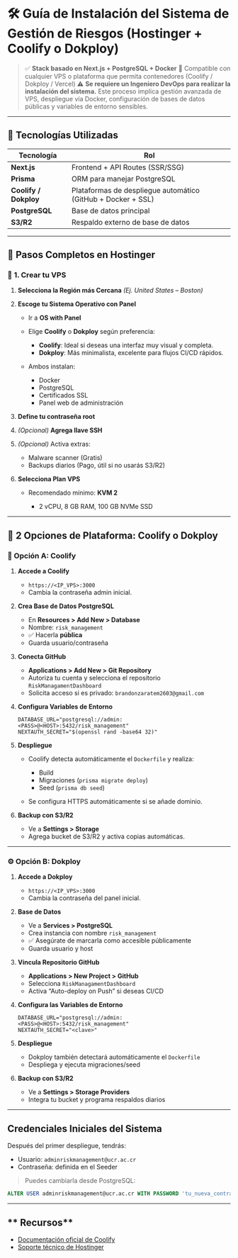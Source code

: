 # 🛠️ **Guía de Instalación del Sistema de Gestión de Riesgos (Hostinger + Coolify o Dokploy)**

> ✅ **Stack basado en Next.js + PostgreSQL + Docker**
> 🧩 Compatible con cualquier VPS o plataforma que permita contenedores (Coolify / Dokploy / Vercel)
> ⚠️ **Se requiere un Ingeniero DevOps para realizar la instalación del sistema.**
> Este proceso implica gestión avanzada de VPS, despliegue vía Docker, configuración de bases de datos públicas y variables de entorno sensibles.


---

## 🔧 **Tecnologías Utilizadas**

| Tecnología            | Rol                                                          |
| --------------------- | ------------------------------------------------------------ |
| **Next.js**           | Frontend + API Routes (SSR/SSG)                              |
| **Prisma**            | ORM para manejar PostgreSQL                                  |
| **Coolify / Dokploy** | Plataformas de despliegue automático (GitHub + Docker + SSL) |
| **PostgreSQL**        | Base de datos principal                                      |
| **S3/R2**             | Respaldo externo de base de datos                            |

---

## 🚀 **Pasos Completos en Hostinger**

### 🔹 **1. Crear tu VPS**

1. **Selecciona la Región más Cercana**
   *(Ej. United States – Boston)*

2. **Escoge tu Sistema Operativo con Panel**

   * Ir a **OS with Panel**
   * Elige **Coolify** o **Dokploy** según preferencia:

     * **Coolify**: Ideal si deseas una interfaz muy visual y completa.
     * **Dokploy**: Más minimalista, excelente para flujos CI/CD rápidos.
   * Ambos instalan:

     * Docker
     * PostgreSQL
     * Certificados SSL
     * Panel web de administración

3. **Define tu contraseña root**

4. *(Opcional)* **Agrega llave SSH**

5. *(Opcional)* Activa extras:

   * Malware scanner (Gratis)
   * Backups diarios (Pago, útil si no usarás S3/R2)

6. **Selecciona Plan VPS**

   * Recomendado mínimo: **KVM 2**

     * 2 vCPU, 8 GB RAM, 100 GB NVMe SSD

---

## 🧩 **2 Opciones de Plataforma: Coolify o Dokploy**

### 🌿 Opción A: **Coolify**

1. **Accede a Coolify**

   * `https://<IP_VPS>:3000`
   * Cambia la contraseña admin inicial.

2. **Crea Base de Datos PostgreSQL**

   * En **Resources > Add New > Database**
   * Nombre: `risk_management`
   * ✅ Hacerla **pública**
   * Guarda usuario/contraseña

3. **Conecta GitHub**

   * **Applications > Add New > Git Repository**
   * Autoriza tu cuenta y selecciona el repositorio `RiskManagamentDashboard`
   * Solicita acceso si es privado: `brandonzaratem2603@gmail.com`

4. **Configura Variables de Entorno**

   ```env
   DATABASE_URL="postgresql://admin:<PASS>@<HOST>:5432/risk_management"
   NEXTAUTH_SECRET="$(openssl rand -base64 32)"
   ```

5. **Despliegue**

   * Coolify detecta automáticamente el `Dockerfile` y realiza:

     * Build
     * Migraciones (`prisma migrate deploy`)
     * Seed (`prisma db seed`)
   * Se configura HTTPS automáticamente si se añade dominio.

6. **Backup con S3/R2**

   * Ve a **Settings > Storage**
   * Agrega bucket de S3/R2 y activa copias automáticas.

---

### ⚙️ Opción B: **Dokploy**

1. **Accede a Dokploy**

   * `https://<IP_VPS>:3000`
   * Cambia la contraseña del panel inicial.

2. **Base de Datos**

   * Ve a **Services > PostgreSQL**
   * Crea instancia con nombre `risk_management`
   * ✅ Asegúrate de marcarla como accesible públicamente
   * Guarda usuario y host

3. **Vincula Repositorio GitHub**

   * **Applications > New Project > GitHub**
   * Selecciona `RiskManagamentDashboard`
   * Activa “Auto-deploy on Push” si deseas CI/CD

4. **Configura las Variables de Entorno**

   ```env
   DATABASE_URL="postgresql://admin:<PASS>@<HOST>:5432/risk_management"
   NEXTAUTH_SECRET="<clave>"
   ```

5. **Despliegue**

   * Dokploy también detectará automáticamente el `Dockerfile`
   * Despliega y ejecuta migraciones/seed

6. **Backup con S3/R2**

   * Ve a **Settings > Storage Providers**
   * Integra tu bucket y programa respaldos diarios

---

## **Credenciales Iniciales del Sistema**

Después del primer despliegue, tendrás:

* Usuario: `adminriskmanagement@ucr.ac.cr`
* Contraseña: definida en el Seeder

> Puedes cambiarla desde PostgreSQL:

```sql
ALTER USER adminriskmanagement@ucr.ac.cr WITH PASSWORD 'tu_nueva_contraseña_segura';
```

---
## ** Recursos**
- [Documentación oficial de Coolify](https://coolify.io/docs)
- [Soporte técnico de Hostinger](https://www.hostinger.com/support)


